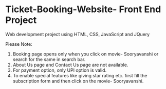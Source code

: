 # Ticket-Booking-Website- Front End Project
Web development project using HTML, CSS, JavaScript and JQuery

Please Note:
1) Booking page opens only when you click on movie- Sooryavanshi or search for the same in search bar.
2) About Us page and Contact Us page are not available.
3) For payment option, only UPI option is valid.
4) To enable special features like giving star rating etc. first fill the subscription form and then click on the movie- Sooryavanshi.
